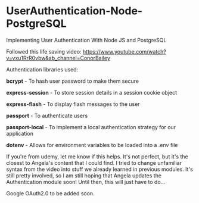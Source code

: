 # UserAuthentication-Node-PostgreSQL
Implementing User Authentication With Node JS and PostgreSQL

Followed this life saving video: https://www.youtube.com/watch?v=vxu1RrR0vbw&ab_channel=ConorBailey

Authentication libraries used:

**bcrypt** - To hash user password to make them secure

**express-session** - To store session details in a session cookie object

**express-flash** - To display flash messages to the user

**passport** - To authenticate users

**passport-local** - To implement a local authentication strategy for our application

**dotenv** - Allows for environment variables to be loaded into a .env file


If you're from udemy, let me know if this helps. It's not perfect, but it's the closest to Angela's content that I could find. I tried to change unfamiliar syntax from the video into stuff we already learned in previous modules. It's still pretty involved, so I am still hoping that Angela updates the Authentication module soon! Until then, this will just have to do...

Google OAuth2.0 to be added soon.
